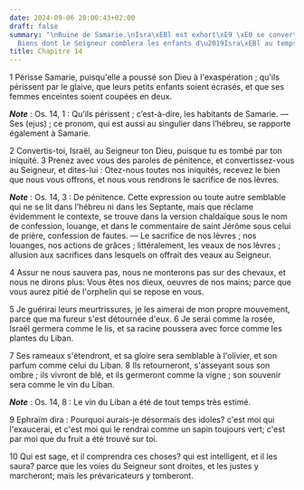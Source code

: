 ```yaml
---
date: 2024-09-06 20:00:43+02:00
draft: false
summary: "\nRuine de Samarie.\nIsra\xEBl est exhort\xE9 \xE0 se convertir au Seigneur.\n\
  Biens dont le Seigneur comblera les enfants d\u2019Isra\xEBl au temps de leur retour.\n"
title: Chapitre 14
---
```





1 Périsse Samarie, puisqu'elle a poussé son Dieu à l'exaspération ; qu'ils périssent par le glaive, que leurs petits enfants soient écrasés, et que ses femmes enceintes soient coupées en deux.

***Note*** :  Os. 14, 1 : Qu’ils périssent ; c’est-à-dire, les habitants de Samarie. ― Ses (ejus) ; ce pronom, qui est aussi au singulier dans l’hébreu, se rapporte également à Samarie.


2 Convertis-toi, Israël, au Seigneur ton Dieu, puisque tu es tombé par ton iniquité. 3 Prenez avec vous des paroles de pénitence, et convertissez-vous au Seigneur, et dites-lui : Otez-nous toutes nos iniquités, recevez le bien que nous vous offrons, et nous vous rendrons le sacrifice de nos lèvres.

***Note*** :  Os. 14, 3 : De pénitence. Cette expression ou toute autre semblable qui ne se lit dans l’hébreu ni dans les Septante, mais que réclame évidemment le contexte, se trouve dans la version chaldaïque sous le nom de confession, louange, et dans le commentaire de saint Jérôme sous celui de prière, confession de fautes. ― Le sacrifice de nos lèvres ; nos louanges, nos actions de grâces ; littéralement, les veaux de nos lèvres ; allusion aux sacrifices dans lesquels on offrait des veaux au Seigneur.


4 Assur ne nous sauvera pas, nous ne monterons pas sur des chevaux, et nous ne dirons plus: Vous êtes nos dieux, oeuvres de nos mains; parce que vous aurez pitié de l'orphelin qui se repose en vous.


5 Je guérirai leurs meurtrissures, je les aimerai de mon propre mouvement, parce que ma fureur s'est détournée d'eux. 6 Je serai comme la rosée, Israël germera comme le lis, et sa racine poussera avec force comme les plantes du Liban.


7 Ses rameaux s'étendront, et sa gloire sera semblable à l'olivier, et son parfum comme celui du Liban. 8 Ils retourneront, s'asseyant sous son ombre ; ils vivront de blé, et ils germeront comme la vigne ; son souvenir sera comme le vin du Liban.

***Note*** :  Os. 14, 8 : Le vin du Liban a été de tout temps très estimé.


9 Ephraïm dira : Pourquoi aurais-je désormais des idoles? c'est moi qui l'exaucerai, et c'est moi qui le rendrai comme un sapin toujours vert; c'est par moi que du fruit a été trouvé sur toi.


10 Qui est sage, et il comprendra ces choses? qui est intelligent, et il les saura? parce que les voies du Seigneur sont droites, et les justes y marcheront; mais les prévaricateurs y tomberont.
